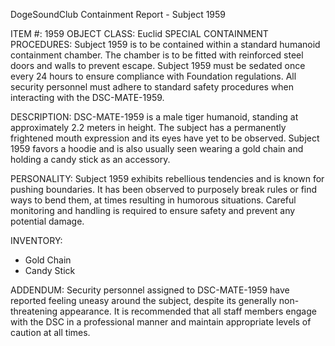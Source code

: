 DogeSoundClub Containment Report - Subject 1959

ITEM #: 1959
OBJECT CLASS: Euclid
SPECIAL CONTAINMENT PROCEDURES: Subject 1959 is to be contained within a standard humanoid containment chamber. The chamber is to be fitted with reinforced steel doors and walls to prevent escape. Subject 1959 must be sedated once every 24 hours to ensure compliance with Foundation regulations. All security personnel must adhere to standard safety procedures when interacting with the DSC-MATE-1959.

DESCRIPTION: DSC-MATE-1959 is a male tiger humanoid, standing at approximately 2.2 meters in height. The subject has a permanently frightened mouth expression and its eyes have yet to be observed. Subject 1959 favors a hoodie and is also usually seen wearing a gold chain and holding a candy stick as an accessory.

PERSONALITY: Subject 1959 exhibits rebellious tendencies and is known for pushing boundaries. It has been observed to purposely break rules or find ways to bend them, at times resulting in humorous situations. Careful monitoring and handling is required to ensure safety and prevent any potential damage.

INVENTORY:
- Gold Chain
- Candy Stick

ADDENDUM: Security personnel assigned to DSC-MATE-1959 have reported feeling uneasy around the subject, despite its generally non-threatening appearance. It is recommended that all staff members engage with the DSC in a professional manner and maintain appropriate levels of caution at all times.